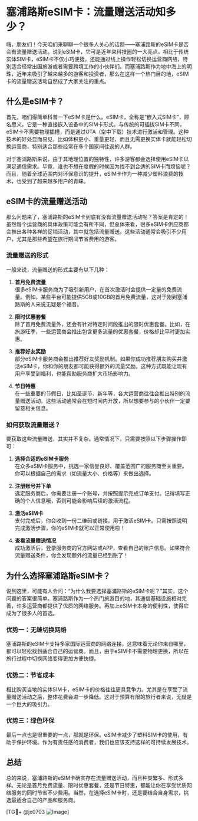 # 塞浦路斯eSIM卡：流量赠送活动知多少？

嗨，朋友们！今天咱们来聊聊一个很多人关心的话题——塞浦路斯的eSIM卡是否会有流量赠送活动。说到eSIM卡，它可是近年来科技圈的一大亮点。相比于传统实体SIM卡，eSIM卡不仅小巧便捷，还能通过线上操作轻松切换运营商网络，特别适合经常出国旅游或者需要跨境工作的小伙伴们。而塞浦路斯作为地中海上的明珠，近年来吸引了越来越多的游客和投资者，那么在这样一个热门目的地，eSIM卡的流量赠送活动自然成了大家关注的重点。

## 什么是eSIM卡？

首先，咱们得简单科普一下eSIM卡是什么。eSIM卡，全称是“嵌入式SIM卡”，顾名思义，它是一种直接嵌入设备中的SIM卡形式。与传统的可插拔SIM卡不同，eSIM卡不需要物理插槽，而是通过OTA（空中下载）技术进行激活和管理。这种技术的好处显而易见，比如体积更小、重量更轻，而且无需更换实体卡就能轻松切换运营商，特别适合那些经常在多个国家间往返的人群。

对于塞浦路斯来说，由于其地理位置的独特性，许多游客都会选择使用eSIM卡以满足通信需求。毕竟，谁也不想在度假的时候因为找不到合适的SIM卡而烦恼呢？而且，随着全球范围内对环保意识的提升，eSIM卡作为一种减少塑料浪费的技术，也受到了越来越多用户的青睐。

## eSIM卡的流量赠送活动

那么问题来了，塞浦路斯的eSIM卡到底有没有流量赠送活动呢？答案是肯定的！虽然每个运营商的具体政策可能会有所不同，但总体来看，很多eSIM卡供应商都会推出各种各样的促销活动，其中就包括流量赠送。这些活动通常会吸引不少用户，尤其是那些希望在旅行期间节省费用的游客。

### 流量赠送的形式

一般来说，流量赠送的形式主要有以下几种：

1. **首月免费流量**  
   很多eSIM卡服务商为了吸引新用户，在首次激活时会提供一定量的免费流量。例如，某些平台可能提供5GB或10GB的首月免费流量，这对于刚到塞浦路斯的人来说无疑是个福音。

2. **限时优惠套餐**  
   除了首月免费流量外，还会有针对特定时间段推出的限时优惠套餐。比如，在旅游旺季，一些运营商会推出包含更多流量的优惠套餐，价格却比平时更加实惠。

3. **推荐好友奖励**  
   部分eSIM卡服务商会推出推荐好友奖励机制。如果你成功推荐朋友购买并激活eSIM卡，你和你的朋友都可能获得额外的流量奖励。这种方式既能让现有用户享受到福利，也能帮助服务商扩大市场影响力。

4. **节日特惠**  
   在一些重要的节假日，比如圣诞节、新年等，各大运营商往往会推出特别的流量赠送活动。这些活动通常会在短时间内开放，所以想要参与的小伙伴一定要留意相关信息。

### 如何获取流量赠送？

要获取这些流量赠送，其实并不复杂。通常情况下，只需要按照以下步骤操作即可：

1. **选择合适的eSIM卡服务**  
   在众多eSIM卡服务中，挑选一家信誉良好、覆盖范围广的服务商至关重要。你可以根据自己的需求（如流量大小、价格等）来做出选择。

2. **注册账号并下单**  
   选定服务商后，你需要注册一个账号，并按照提示完成订单支付。记得填写正确的个人信息哦，否则可能会影响后续的激活流程。

3. **激活eSIM卡**  
   支付完成后，你会收到一份二维码或链接，用于激活eSIM卡。只需按照说明完成激活步骤，你的eSIM卡就可以正常使用啦！

4. **查看流量赠送情况**  
   成功激活后，登录服务商的官方网站或APP，查看自己的账户信息。如果符合流量赠送条件，你会发现额外的流量已经到账了！

## 为什么选择塞浦路斯eSIM卡？

说到这里，可能有人会问：“为什么我要选择塞浦路斯的eSIM卡呢？”其实，这个问题的答案很简单。塞浦路斯作为一个热门旅游目的地，其通信基础设施相对完善，许多运营商都提供了优质的网络服务。再加上eSIM卡本身的便利性，使得它成为了很多人的首选。

### 优势一：无缝切换网络

塞浦路斯的eSIM卡支持多家国际运营商的网络连接，这意味着无论你来自哪里，都可以轻松找到适合自己的运营商。而且，由于eSIM卡不需要物理更换，所以在旅行过程中切换网络变得更加方便快捷。

### 优势二：节省成本

相比购买当地的实体SIM卡，eSIM卡的价格往往更具竞争力。尤其是在享受了流量赠送活动之后，整体花费会进一步降低。这对于预算有限的旅行者来说，无疑是一个巨大的吸引力。

### 优势三：绿色环保

最后一点也是很重要的一点，那就是环保。eSIM卡减少了塑料SIM卡的使用，有助于保护环境。作为有责任感的消费者，我们也应该支持这样的可持续发展技术。

## 总结

总的来说，塞浦路斯的eSIM卡确实存在流量赠送活动，而且种类繁多、形式多样。无论是首月免费流量、限时优惠套餐，还是节日特惠，都能让你在享受优质网络服务的同时节省不少费用。当然，在选择eSIM卡时，还是要结合自身需求，挑选最适合自己的产品和服务商。

[TG💪+ @jx0703 ![Image](https://github.com/user-attachments/assets/dbca1d08-cadb-493c-b0ec-ad6f7a83f270)]